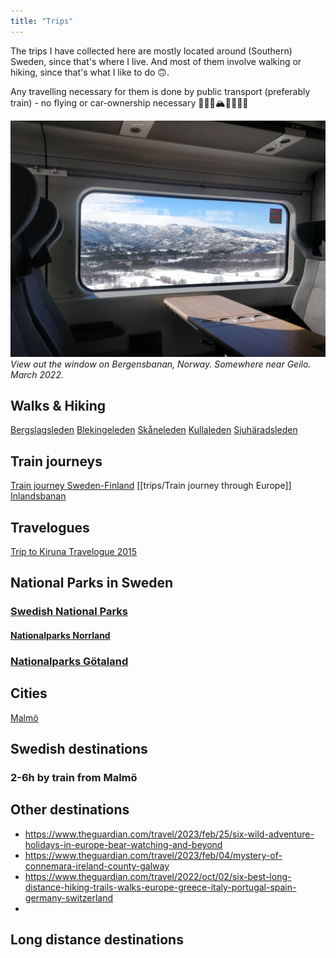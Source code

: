 ```yaml
---
title: "Trips"
---
```


The trips I have collected here are mostly located around (Southern) Sweden, since that's where I live. And most of them involve walking or hiking, since that's what I like to do 🙃. 

Any travelling necessary for them is done by public transport (preferably train) -  no flying or car-ownership necessary 🌲🚞🚃🏔️🌳🌲🌲🌊

![](projects/attachments/2022%20April%20-%20Bergensbana.jpg)
_View out the window on Bergensbanan, Norway. Somewhere near Geilo. March 2022._

## Walks & Hiking
[Bergslagsleden](trips/Bergslagsleden.md)
[Blekingeleden](trips/Blekingeleden.md)
[Skåneleden](trips/Skåneleden.md)
[Kullaleden](trips/Kullaleden.md)
[Sjuhäradsleden](https://www.svenskaturistforeningen.se/guider-tips/leder/sjuharadsleden/)

## Train journeys
[Train journey Sweden-Finland](trips/Train%20journey%20Sweden-Finland.md)
[[trips/Train journey through Europe]]
[Inlandsbanan](trips/Inlandsbanan.md)

## Travelogues
[Trip to Kiruna Travelogue 2015](trips/Trip%20to%20Kiruna%20Travelogue%202015.md)

## National Parks in Sweden
### [Swedish National Parks](trips/Swedish%20National%20Parks.md)
#### [Nationalparks Norrland](trips/nationalparks_norrland.md)
### [Nationalparks Götaland](trips/nationalparks_götaland.md)

## Cities
[Malmö](trips/Malmö.md)


## Swedish destinations
### 2-6h by train from Malmö




## Other destinations

- https://www.theguardian.com/travel/2023/feb/25/six-wild-adventure-holidays-in-europe-bear-watching-and-beyond
- https://www.theguardian.com/travel/2023/feb/04/mystery-of-connemara-ireland-county-galway
- https://www.theguardian.com/travel/2022/oct/02/six-best-long-distance-hiking-trails-walks-europe-greece-italy-portugal-spain-germany-switzerland
- 


## Long distance destinations

